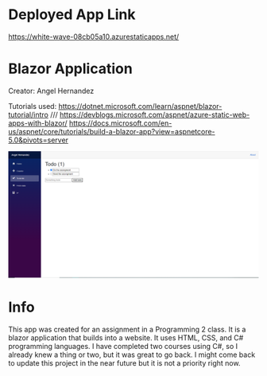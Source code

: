 # Deployed App Link
https://white-wave-08cb05a10.azurestaticapps.net/


# Blazor Application

Creator: Angel Hernandez

Tutorials used: https://dotnet.microsoft.com/learn/aspnet/blazor-tutorial/intro       ///         https://devblogs.microsoft.com/aspnet/azure-static-web-apps-with-blazor/
https://docs.microsoft.com/en-us/aspnet/core/tutorials/build-a-blazor-app?view=aspnetcore-5.0&pivots=server
 
 ![screenshot](img3.PNG)

# Info

This app was created for an assignment in a Programming 2 class. It is a blazor application that builds into a website. It uses HTML, CSS, and C# programming languages. I have completed two courses using C#, so I already knew a thing or two, but it was great to go back. I might come back to update this project in the near future but it is not a priority right now.
